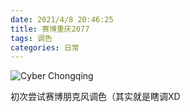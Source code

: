 ```yaml
---
date: 2021/4/8 20:46:25
title: 赛博重庆2077
tags: 调色
categories: 日常
---
```

![Cyber Chongqing](https://file-cdn.qmcmc.cn/lemoe/2021/01/20210117012558645.jpg)

初次尝试赛博朋克风调色（其实就是瞎调XD

<!-- more -->